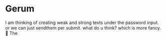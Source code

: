 # Gerum
I am thinking of creating weak and strong texts under the password input. or we can just sendthem per submit. what do u think? which is more fancy. 🤔 The 
